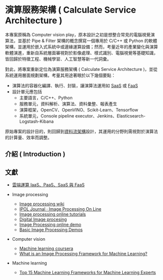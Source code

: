 # 演算服務架構 ( Calculate Service Architecture )

本專案原稱為 Computer vision play，原本設計之初是想整合常見的電腦視覺演算法，並基於 Pipe & Filter 架構的概念撰寫一個專用於 C/C++ 或 Python 的軟體架構，並運用於嵌入式系統中或邊緣運算設備；然而，考量近年的產業變化與演算軟體演進，重新自系統層面審視對於影像處理、樣式識別、電腦視覺等基礎知識，皆回歸於特徵工程、機械學習、人工智慧等新一代詞彙。

對此，將專案重新定位為演算服務架構 ( Calculate Service Architecture )，並從系統運用層面規劃架構，考量其用途著眼於以下幾個要點：

+ 演算法的容器化編譯、執行、封裝，讓演算法運用如 [SaaS](https://zh.wikipedia.org/zh-tw/%E8%BD%AF%E4%BB%B6%E5%8D%B3%E6%9C%8D%E5%8A%A1) 或 [FaaS](https://en.wikipedia.org/wiki/Function_as_a_service)
+ 設計單元應包括
    - 主要語言，C/C++、Python
    - 服務單元，資料解析、演算法、資料彙整、報表產生
    - 演算框架，OpenCV、OpenVINO、Scikit-Learn、Tensorflow
    - 系統單元，Console pipeline executor、Jenkins、Elasticsearch-Logstash-Kibana

原始專案的設計目的，則回歸到[資料流架構](https://github.com/eastmoon/dataflow-architecture)設計，其運用的分野則需視對於演算法的計算量、效率而調整。

## 介紹 ( Introduction )


## 文獻

+ [雲端運算 IaaS、PaaS、SaaS 與 FaaS](https://cynthiachuang.github.io/Difference-between-IaaS-PaaS-SaaS-and-FaaS/)
+ Image processing
    - [Image processing wiki](https://zh.wikipedia.org/wiki/%E5%9B%BE%E5%83%8F%E5%A4%84%E7%90%86)
    - [IPOL Journal · Image Processing On Line](http://www.ipol.im/)
    - [Image processing online tutorials](http://www.imageprocessingplace.com/root_files_V3/tutorials.htm)
    - [Digital Image procesing](https://www.youtube.com/playlist?list=PLZ9qNFMHZ-A79y1StvUUqgyL-O0fZh2rs)
    - [Image Processing online demo](http://felixniklas.com/imageprocessing/)
    - [Basic Image Processing Demos](http://robotics.eecs.berkeley.edu/~sastry/ee20/)

+ Computer vision
    - [Machine learning coursera](https://www.youtube.com/watch?v=qeHZOdmJvFU&list=PLZ9qNFMHZ-A4rycgrgOYma6zxF4BZGGPW)
    - [What is an Image Processing Framework for Machine Learning?](https://www.iguazio.com/glossary/image-processing-framework/)

+ Machine learning
    - [Top 15 Machine Learning Frameworks for Machine Learning Experts](https://intellipaat.com/blog/machine-learning-frameworks/)
